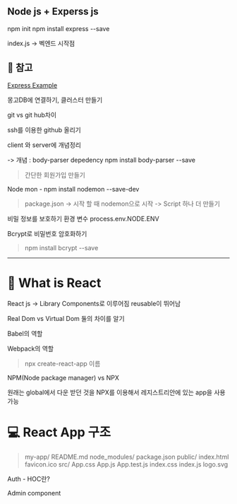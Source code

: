 ## Node js + Experss js


npm init
npm install express --save

index.js -> 벡엔드 시작점

## 📌 참고 
[Express Example](https://expressjs.com/en/starter/hello-world.html)

몽고DB에 연결하기, 클러스터 만들기

git vs git hub차이

ssh를 이용한 github 올리기

client 와 server에 개념정리

-> 개념 : body-parser depedency
npm install body-parser --save

>간단한 회원가입 만들기


Node mon - npm install nodemon --save-dev


> package.json -> 시작 할 때 nodemon으로 시작 -> Script 하나 더 만들기


비밀 정보를 보호하기
환경 변수 process.env.NODE.ENV

Bcrypt로 비밀번호 암호화하기
> npm install bcrypt --save

---

# 📌 What is React

React js -> Library
Components로 이루어짐 reusable이 뛰어남

Real Dom vs Virtual Dom 둘의 차이를 알기

Babel의 역할

Webpack의 역할

>npx create-react-app 이름

NPM(Node package manager) vs NPX

원래는 global에서 다운 받던 것을 
NPX를 이용해서 레지스트리안에 있는 app을 사용 가능


# 💻 React App 구조 
>my-app/
	README.md
	node_modules/
	package.json
	public/
		index.html
		favicon.ico
	src/
		App.css
		App.js
		App.test.js
		index.css
		index.js
		logo.svg

Auth - HOC란?

Admin component

